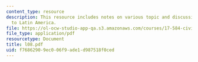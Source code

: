 ```yaml
---
content_type: resource
description: This resource includes notes on various topic and discussion related
  to Latin America.
file: https://ol-ocw-studio-app-qa.s3.amazonaws.com/courses/17-584-civil-military-relations-spring-2003/f76862909ec006f9ade1d987518f0ced_l08.pdf
file_type: application/pdf
resourcetype: Document
title: l08.pdf
uid: f7686290-9ec0-06f9-ade1-d987518f0ced
---
```

